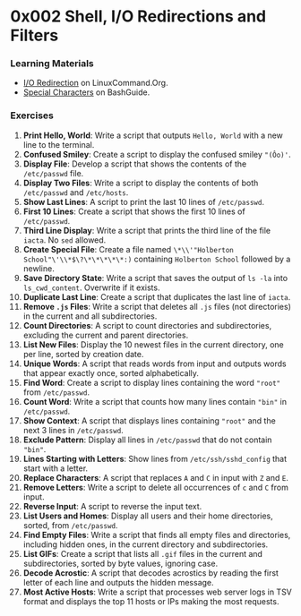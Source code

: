 # 0x002 Shell, I/O Redirections and Filters

### Learning Materials

- [I/O Redirection](http://linuxcommand.org/lc3_lts0070.php) on LinuxCommand.Org.
- [Special Characters](http://mywiki.wooledge.org/BashGuide/SpecialCharacters) on BashGuide.

### Exercises

1. **Print Hello, World**: Write a script that outputs `Hello, World` with a new line to the terminal.
2. **Confused Smiley**: Create a script to display the confused smiley `"(Ôo)'`.
3. **Display File**: Develop a script that shows the contents of the `/etc/passwd` file.
4. **Display Two Files**: Write a script to display the contents of both `/etc/passwd` and `/etc/hosts`.
5. **Show Last Lines**: A script to print the last 10 lines of `/etc/passwd`.
6. **First 10 Lines**: Create a script that shows the first 10 lines of `/etc/passwd`.
7. **Third Line Display**: Write a script that prints the third line of the file `iacta`. No `sed` allowed.
8. **Create Special File**: Create a file named `\*\\'"Holberton School"\'\\*$\?\*\*\*\*\*:)` containing `Holberton School` followed by a newline.
9. **Save Directory State**: Write a script that saves the output of `ls -la` into `ls_cwd_content`. Overwrite if it exists.
10. **Duplicate Last Line**: Create a script that duplicates the last line of `iacta`.
11. **Remove `.js` Files**: Write a script that deletes all `.js` files (not directories) in the current and all subdirectories.
12. **Count Directories**: A script to count directories and subdirectories, excluding the current and parent directories.
13. **List New Files**: Display the 10 newest files in the current directory, one per line, sorted by creation date.
14. **Unique Words**: A script that reads words from input and outputs words that appear exactly once, sorted alphabetically.
15. **Find Word**: Create a script to display lines containing the word `"root"` from `/etc/passwd`.
16. **Count Word**: Write a script that counts how many lines contain `"bin"` in `/etc/passwd`.
17. **Show Context**: A script that displays lines containing `"root"` and the next 3 lines in `/etc/passwd`.
18. **Exclude Pattern**: Display all lines in `/etc/passwd` that do not contain `"bin"`.
19. **Lines Starting with Letters**: Show lines from `/etc/ssh/sshd_config` that start with a letter.
20. **Replace Characters**: A script that replaces `A` and `C` in input with `Z` and `E`.
21. **Remove Letters**: Write a script to delete all occurrences of `c` and `C` from input.
22. **Reverse Input**: A script to reverse the input text.
23. **List Users and Homes**: Display all users and their home directories, sorted, from `/etc/passwd`.
24. **Find Empty Files**: Write a script that finds all empty files and directories, including hidden ones, in the current directory and subdirectories.
25. **List GIFs**: Create a script that lists all `.gif` files in the current and subdirectories, sorted by byte values, ignoring case.
26. **Decode Acrostic**: A script that decodes acrostics by reading the first letter of each line and outputs the hidden message.
27. **Most Active Hosts**: Write a script that processes web server logs in TSV format and displays the top 11 hosts or IPs making the most requests.